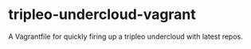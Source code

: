 # tripleo-undercloud-vagrant
A Vagrantfile for quickly firing up a tripleo undercloud with latest repos.
